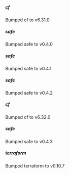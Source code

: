
##### cf
Bumped cf to v6.31.0

##### safe
Bumped safe to v0.4.0

##### safe
Bumped safe to v0.4.1

##### safe
Bumped safe to v0.4.2

##### cf
Bumped cf to v6.32.0

##### safe
Bumped safe to v0.4.3

##### terraform
Bumped terraform to v0.10.7
